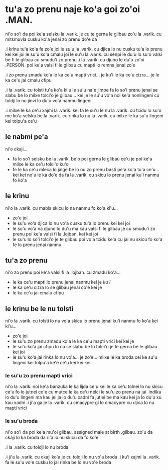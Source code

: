 # tu'a zo prenu naje ko'a goi zo'oi .MAN.
ni'o so'i da poi ke'a selsku la .varik. je cu te gerna le glibau zo'u la .varik. cu mitsmuvla cusku ko'a jenai zo prenu do'e da

.i krinu tu'a ko'a fa zo'e joi le su'u la .varik. cu djica lo nu cusku tu'a lo prenu kei kei joi le su'u ko'a cmalu joi le su'u la .varik. cu senpi le du'u lo su'o valsi be fi le glibau cu smudu'i zo prenu  .i la .varik. cu djuno le du'u zo'oi .PERSON. poi ke'a valsi fi le glibau cu mapti lo remna jenai zo'e

.i zo prenu zmadu ko'a le ka ce'u mapti vrici... je ku'i le ka ce'u cizra... je le ka ce'u jai cmalu cfipu

.i la .varik. cu tolsti tu'a ko'a ki'u le su'u na'e jimpe fa lo so'i prenu jenai se slabu be lo milxe tolci'o je glibau... kei je le su'u vo'a noi ke'a nonlingeni cu toldji lo nu jinvi lo du'u vo'a nanmu lingeni

.i milxe le ka ce'u xajmi la .varik. kei fa le su'u le nu la .varik. cu tcidu lo su'o me ko'a selsku be la .varik. cu rinka lo nu la .varik. cu milxe le ka su'u lingeni kei tolpu'a ce'u

## le nabmi pe'a
ni'o ckaji...

 * fa lo so'i selsku be la .varik. be'o poi gerna le glibau ce'u je poi ke'a milxe le ka ce'u tolci'o ku'o
 * fe le ka ce'u mleca lo jalge be lo nu zo prenu basti pe'a ko'a tu'a ce'u... kei kei no'u le ka do'e da fa la .varik. cu skicu lo prenu jenai ku'i nanmu fo ko'a

## le krinu
ni'o la .varik. cu mabla skicu lo na nanmu fo ko'a ki'u...

* zo'e joi
* le su'u vo'a djica lo nu vo'a cusku tu'a lo prenu kei kei joi
* le su'u vo'a na djuno lo du'u ma kau valsi fi le glibau je cu smudu'i zo prenu poi ke'a valsi fi la .lojban. kei kei joi
* le su'u lo so'i tolci'o je te glibau poi vo'a tcidu ke'a cu jai nu skicu fo ko'a fe lo prenu jenai nanmu

## tu'a zo prenu
ni'o zo prenu poi ke'a valsi fi la .lojban. cu zmadu ko'a...

* le ka ce'u mapti lo prenu jenai nanmu kei je _ku'i_
* le ka ce'u cizra lo se glibau jenai co'e kei je
* le ka ce'u jai cmalu cfipu

## le krinu be le nu tolsti
ni'o la .varik. cu tolsti lo nu vo'a skicu lo prenu jenai ku'i nanmu fo ko'a kei ki'u...

* zo'e joi
* le su'u zo prenu zmadu ko'a le ka ce'u mapti vrici kei kei je
* le su'u ko'a jai cfipu lo na se slabu be lo tolci'o je te gerna be le glibau kei joi
* le su'u ko'a jai rinka lo nu vo'a... je zo'e... milxe le ka broda cei ke su'u lingeni kei tolpu'a ke'e ce'u kei kei kei

### le su'u zo prenu mapti vrici
ni'o la .varik. noi ke'a banzuka le ka lijda ce'u kei le ka ce'u tolnei lo nu skicu ce'u fo lo jutnei co'e cu mutce le ka ce'u nelci le su'u zo prenu na jai .indika lo du'u lingeni ma kau jei ja lo du'u xadni fa jutlei be ma kau kei ja lo du'u xu kau xadni  .i ji'a ga je la .varik. cu cmacypre gi lo cmacypre cu djica lo nu mapti vrici

### le su'u broda
ni'o so'i da poi ke'a mu'oi glibau. assigned male at birth .glibau. zo'u da ckaji lo ka broda da ri'a lo nu skicu da fo ko'e

.i la .varik. cu toldji lo nu broda

.i ji'a la .varik. cu ckaji ko'a je cu toldji lo nu vo'a broda  .i ku'i xajmi la .varik. fa le su'u vo'e cusku lo jai rinka be lo nu vo'e broda
